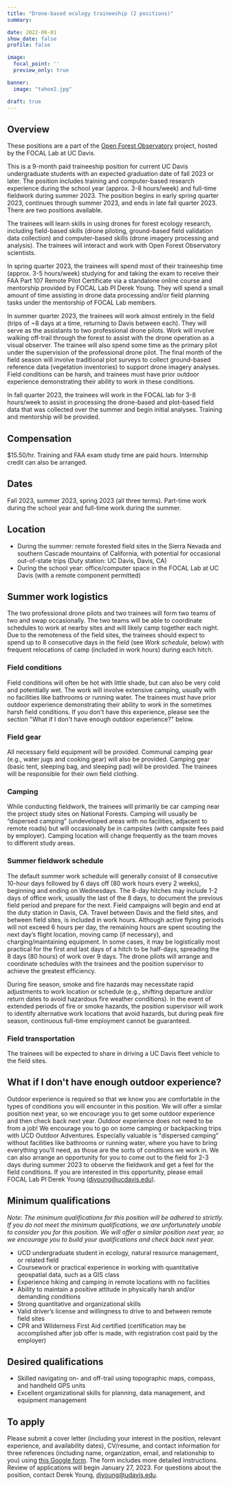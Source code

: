 ```yaml
---
title: "Drone-based ecology traineeship (2 positions)"
summary:

date: 2022-06-01
show_date: false
profile: false

image:
  focal_point: ''
  preview_only: true

banner:
  image: "tahoe2.jpg"

draft: true
---
```


## Overview

These positions are a part of the [Open Forest Observatory](http://www.openforestobservatory.org) project, hosted by the FOCAL Lab at UC Davis. 

This is a 9-month paid traineeship position for current UC Davis undergraduate students with an expected graduation date of fall 2023 or later. The position includes training and computer-based research experience during the school year (approx. 3-8 hours/week) and full-time fieldwork during summer 2023. The position begins in early spring quarter 2023, continues through summer 2023, and ends in late fall quarter 2023. There are two positions available.

The trainees will learn skills in using drones for forest ecology research, including field-based skills (drone piloting, ground-based field validation data collection) and computer-based skills (drone imagery processing and analysis). The trainees will interact and work with Open Forest Observatory scientists.

In spring quarter 2023, the trainees will spend most of their traineeship time (approx. 3-5 hours/week) studying for and taking the exam to receive their FAA Part 107 Remote Pilot Certificate via a standalone online course and mentorship provided by FOCAL Lab PI Derek Young. They will spend a small amount of time assisting in drone data processing and/or field planning tasks under the mentorship of FOCAL Lab members.

In summer quarter 2023, the trainees will work almost entirely in the field (trips of ~8 days at a time, returning to Davis between each). They will serve as the assistants to two professional drone pilots. Work will involve walking off-trail through the forest to assist with the drone operation as a visual observer. The trainee will also spend some time as the primary pilot under the supervision of the professional drone pilot. The final month of the field season will involve traditional plot surveys to collect ground-based reference data (vegetation inventories) to support drone imagery analyses. Field conditions can be harsh, and trainees must have prior outdoor experience demonstrating their ability to work in these conditions.

In fall quarter 2023, the trainees will work in the FOCAL lab for 3-8 hours/week to assist in processing the drone-based and plot-based field data that was collected over the summer and begin initial analyses. Training and mentorship will be provided.

## **Compensation**

$15.50/hr. Training and FAA exam study time are paid hours. Internship credit can also be arranged.

## Dates

Fall 2023, summer 2023, spring 2023 (all three terms). Part-time work during the school year and full-time work during the summer.

## **Location**

- During the summer: remote forested field sites in the Sierra Nevada and southern Cascade mountains of California, with potential for occasional out-of-state trips (Duty station: UC Davis, Davis, CA)
- During the school year: office/computer space in the FOCAL Lab at UC Davis (with a remote component permitted)

## **Summer work logistics**

The two professional drone pilots and two trainees will form two teams of two and swap occasionally. The two teams will be able to coordinate schedules to work at nearby sites and will likely camp together each night. Due to the remoteness of the field sites, the trainees should expect to spend up to 8 consecutive days in the field (see *Work schedule*, below) with frequent relocations of camp (included in work hours) during each hitch.

### Field conditions

Field conditions will often be hot with little shade, but can also be very cold and potentially wet. The work will involve extensive camping, usually with no facilities like bathrooms or running water. The trainees must have prior outdoor experience demonstrating their ability to work in the sometimes harsh field conditions. If you don't have this experience, please see the section "What if I don't have enough outdoor experience?" below.

### Field gear

All necessary field equipment will be provided. Communal camping gear (e.g., water jugs and cooking gear) will also be provided. Camping gear (basic tent, sleeping bag, and sleeping pad) will be provided. The trainees will be responsible for their own field clothing.

### Camping

While conducting fieldwork, the trainees will primarily be car camping near the project study sites on National Forests. Camping will usually be “dispersed camping” (undeveloped areas with no facilities, adjacent to remote roads) but will occasionally be in campsites (with campsite fees paid by employer). Camping location will change frequently as the team moves to different study areas.

### Summer fieldwork schedule

The default summer work schedule will generally consist of 8 consecutive 10-hour days followed by 6 days off (80 work hours every 2 weeks), beginning and ending on Wednesdays. The 8-day hitches may include 1-2 days of office work, usually the last of the 8 days, to document the previous field period and prepare for the next. Field campaigns will begin and end at the duty station in Davis, CA. Travel between Davis and the field sites, and between field sites, is included in work hours. Although active flying periods will not exceed 6 hours per day, the remaining hours are spent scouting the next day’s flight location, moving camp (if necessary), and charging/maintaining equipment. In some cases, it may be logistically most practical for the first and last days of a hitch to be half-days, spreading the 8 days (80 hours) of work over 9 days. The drone pilots will arrange and coordinate schedules with the trainees and the position supervisor to achieve the greatest efficiency.

During fire season, smoke and fire hazards may necessitate rapid adjustments to work location or schedule (e.g., shifting departure and/or return dates to avoid hazardous fire weather conditions). In the event of extended periods of fire or smoke hazards, the position supervisor will work to identify alternative work locations that avoid hazards, but during peak fire season, continuous full-time employment cannot be guaranteed.

### Field transportation

The trainees will be expected to share in driving a UC Davis fleet vehicle to the field sites.

## What if I don't have enough outdoor experience?

Outdoor experience is required so that we know you are comfortable in the types of conditions you will encounter in this position. We will offer a similar position next year, so we encourage you to get some outdoor experience and then check back next year. Outdoor experience does not need to be from a job! We encourage you to go on some camping or backpacking trips with UCD Outdoor Adventures. Especially valuable is "dispersed camping" without facilities like bathrooms or running water, where you have to bring everything you'll need, as those are the sorts of conditions we work in. We can also arrange an opportunity for you to come out to the field for 2-3 days during summer 2023 to observe the fieldwork and get a feel for the field conditions. If you are interested in this opportunity, please email FOCAL Lab PI Derek Young (djyoung@ucdavis.edu).

## Minimum qualifications

*Note: The minimum qualifications for this position will be adhered to strictly. If you do not meet the minimum qualifications, we are unfortunately unable to consider you for this position. We will offer a similar position next year, so we encourage you to build your qualifications and check back next year.*

- UCD undergraduate student in ecology, natural resource management, or related field
- Coursework or practical experience in working with quantitative geospatial data, such as a GIS class
- Experience hiking and camping in remote locations with no facilities
- Ability to maintain a positive attitude in physically harsh and/or demanding conditions
- Strong quantitative and organizational skills
- Valid driver’s license and willingness to drive to and between remote field sites
- CPR and Wilderness First Aid certified (certification may be accomplished after job offer is made, with registration cost paid by the employer)

## Desired qualifications

- Skilled navigating on- and off-trail using topographic maps, compass, and handheld GPS units
- Excellent organizational skills for planning, data management, and equipment management

## **To apply**

Please submit a cover letter (including your interest in the position, relevant experience, and availability dates), CV/resume, and contact information for three references (including name, organization, email, and relationship to you) using [this Google form](https://forms.gle/J4hAZ8XRTomq5qDEA). The form includes more detailed instructions. Review of applications will begin January 27, 2023. For questions about the position, contact Derek Young, djyoung@udavis.edu.